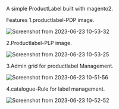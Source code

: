  A simple ProductLabel built with magento2.

 Features
 1.productlabel-PDP image.

 ![Screenshot from 2023-06-23 10-53-32](https://github.com/cp-vishnu/productLabel/assets/126551939/c08204cf-9b8d-4c99-acd7-3d32472d38b2)


2.Productlabel-PLP image.


![Screenshot from 2023-06-23 10-53-25](https://github.com/cp-vishnu/productLabel/assets/126551939/10b87053-1274-4344-bcff-cae583948881)



3.Admin grid for productlabel Management.



![Screenshot from 2023-06-23 10-51-56](https://github.com/cp-vishnu/productLabel/assets/126551939/18cc01a9-cc4e-4403-b9ef-feded6d6b87f)


4.catalogue-Rule for label management.


![Screenshot from 2023-06-23 10-52-52](https://github.com/cp-vishnu/productLabel/assets/126551939/06b677e5-2d8e-44ac-bc6d-37a01f790739)




